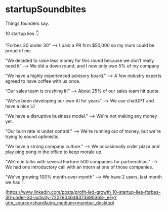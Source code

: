 # startupSoundbites
Things founders say. 

10 startup lies 👇

“Forbes 30 under 30” —> I paid a PR firm $50,000 so my mum could be proud of me

“We decided to raise less money for this round because we don’t really need it” —> We did a down round, and I now only own 5% of my company

"We have a highly experienced advisory board." —> A few industry experts agreed to have coffee with us once.

“Our sales team is crushing it!” —> About 25% of our sales team hit quota

“We’ve been developing our own AI for years” —> We use chatGPT and have a nice UI

"We have a disruptive business model." —> We're not making any money yet.

"Our burn rate is under control." —> We're running out of money, but we're trying to sound optimistic.

"We have a strong company culture." —> We occasionally order pizza and play ping pong in the office to keep morale up.

"We're in talks with several Fortune 500 companies for partnerships." —> We had one introductory call with an intern at one of those companies.

"We've growing 100% month-over-month" —> We have 2 users, last month we had 1.

(https://www.linkedin.com/posts/profit-led-growth_10-startup-lies-forbes-30-under-30-activity-7227604648373690368-_eFy?utm_source=share&utm_medium=member_desktop)

